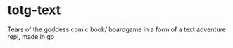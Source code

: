 # totg-text
Tears of the goddess comic book/ boardgame in a form of a text adventure repl, made in go
